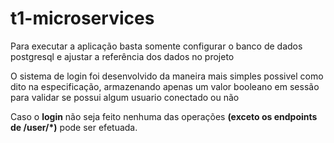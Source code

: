 # t1-microservices

Para executar a aplicação basta somente configurar o banco de dados postgresql
e ajustar a referência dos dados no projeto

O sistema de login foi desenvolvido da maneira mais simples possivel como dito na especificação,
armazenando apenas um valor booleano em sessão para validar se possui algum usuario conectado ou não

Caso o __login__ não seja feito nenhuma das operações **(exceto os endpoints de /user/*)** pode ser efetuada.